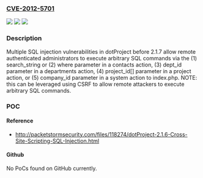 ### [CVE-2012-5701](https://cve.mitre.org/cgi-bin/cvename.cgi?name=CVE-2012-5701)
![](https://img.shields.io/static/v1?label=Product&message=n%2Fa&color=blue)
![](https://img.shields.io/static/v1?label=Version&message=n%2Fa&color=blue)
![](https://img.shields.io/static/v1?label=Vulnerability&message=n%2Fa&color=brighgreen)

### Description

Multiple SQL injection vulnerabilities in dotProject before 2.1.7 allow remote authenticated administrators to execute arbitrary SQL commands via the (1) search_string or (2) where parameter in a contacts action, (3) dept_id parameter in a departments action, (4) project_id[] parameter in a project action, or (5) company_id parameter in a system action to index.php.  NOTE: this can be leveraged using CSRF to allow remote attackers to execute arbitrary SQL commands.

### POC

#### Reference
- http://packetstormsecurity.com/files/118274/dotProject-2.1.6-Cross-Site-Scripting-SQL-Injection.html

#### Github
No PoCs found on GitHub currently.

